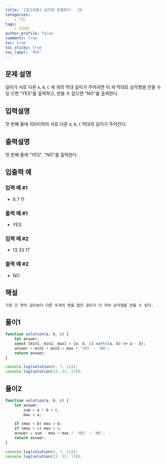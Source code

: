 ```yaml
---
title: '[알고리즘] 삼각형 판별하기 - JS'
categories:
    - TIL
tags:
    - 인프런
author_profile: false
comments: true
toc: true
toc_sticky: true
toc_label: '목차'
---
```


## 문제 설명

길이가 서로 다른 `A`, `B`, `C` 세 개의 막대 길이가 주어지면 이 세 막대로 삼각형을 만들 수 있 으면 “YES"를 출력하고, 만들 수 없으면 ”NO"를 출력한다.

## 입력설명

첫 번째 줄에 100이하의 서로 다른 `A`, `B`, `C` 막대의 길이가 주어진다.

## 출력설명

첫 번째 줄에 “YES", "NO"를 출력한다.

## 입출력 예

### 입력 예 #1

-   6 7 11

### 출력 예 #1

-   YES

### 입력 예 #2

-   13 33 17

### 출력 예 #2

-   NO

## 해설

    가장 긴 면의 길이보다 다른 두개의 면을 합친 길이가 더 커야 삼각형을 만들 수 있다.

## 풀이1

```javascript
function solution(a, b, c) {
    let answer;
    const [min1, min2, max] = [a, b, c].sort((a, b) => a - b);
    answer = min1 + min2 > max ? 'YES' : 'NO';
    return answer;
}

console.log(solution(6, 7, 11));
console.log(solution(13, 33, 17));
```

## 풀이2

```javascript
function solution(a, b, c) {
    let answer,
        sum = a + b + c,
        max = a;

    if (max < b) max = b;
    if (max < c) max = c;
    answer = sum - max > max ? 'YES' : 'NO';
    return answer;
}

console.log(solution(6, 7, 11));
console.log(solution(13, 33, 17));
```
